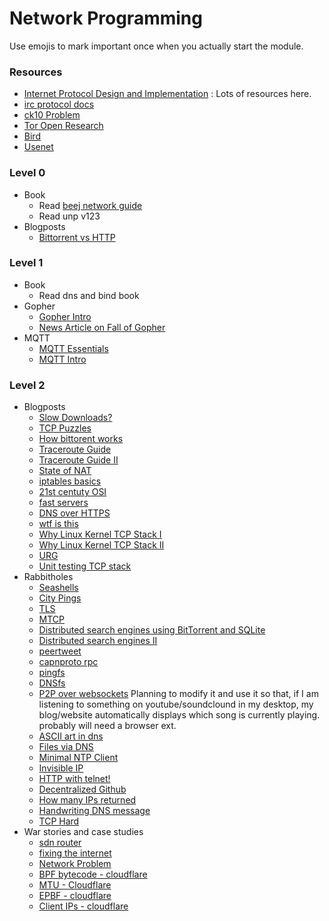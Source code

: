 # Network Programming

Use emojis to mark important once when you actually start the module.

### Resources
- [Internet Protocol Design and Implementation](http://www.root.org/ip-development/) : Lots of resources here.
- [irc protocol docs](https://modern.ircdocs.horse)
- [ck10 Problem](http://www.kegel.com/c10k.html)
- [Tor Open Research](https://blog.torproject.org/tors-open-research-topics-2018-edition)
- [Bird](http://bird.network.cz/?get_doc&f=bird-3.html)
- [Usenet](https://en.wikipedia.org/wiki/Usenet)

### Level 0
- Book
    - Read [beej network guide](http://beej.us/guide/bgnet/)
    - Read unp v123
- Blogposts
    - [Bittorrent vs HTTP](https://daniel.haxx.se/docs/bittorrent-vs-http.html)
### Level 1
- Book
    - Read dns and bind book
- Gopher
    - [Gopher Intro](http://davebucklin.com/play/2018/03/31/how-to-gopher.html)
    - [News Article on Fall of Gopher](https://www.minnpost.com/business/2016/08/rise-and-fall-gopher-protocol)
- MQTT
    - [MQTT Essentials](https://www.hivemq.com/mqtt-essentials/)
    - [MQTT Intro](https://spin.atomicobject.com/2014/03/19/mqtt-protocol-ethernet/)

### Level 2
- Blogposts
    - [Slow Downloads?](https://panic.com/blog/mystery-of-the-slow-downloads/)
    - [TCP Puzzles](https://www.joyent.com/blog/tcp-puzzlers)
    - [How bittorent works](http://www.alexkyte.me/2016/10/how-bittorrent-really-works.html)
    - [Traceroute Guide](https://www.nanog.org/meetings/nanog45/presentations/Sunday/RAS_traceroute_N45.pdf)
    - [Traceroute Guide II](http://movingpackets.net/2017/10/06/misinterpreting-traceroute/)
    - [State of NAT](https://www.zerotier.com/blog/state-of-nat-traversal.shtml)
    - [iptables basics](https://lobste.rs/s/oc3bxr/iptables_basics)
    - [21st centuty OSI](http://davidad.github.io/blog/2014/04/24/an-osi-layer-model-for-the-21st-century/) 
    - [fast servers](http://geocar.sdf1.org/fast-servers.html)
    - [DNS over HTTPS](https://github.com/curl/curl/wiki/DNS-over-HTTPS)
    - [wtf is this](http://intronetworks.cs.luc.edu/current/html/newtcps.html)
    - [Why Linux Kernel TCP Stack I](https://blog.cloudflare.com/why-we-use-the-linux-kernels-tcp-stack/)
    - [Why Linux Kernel TCP Stack II](https://jvns.ca/blog/2016/06/30/why-do-we-use-the-linux-kernels-tcp-stack/)
    - [URG](http://blog.mecheye.net/2017/10/urg/)
    - [Unit testing TCP stack](http://www.snellman.net/blog/archive/2015-07-09-unit-testing-a-tcp-stack/)
- Rabbitholes
    - [Seashells](https://seashells.io)
    - [City Pings](https://wondernetwork.com/pings/)
    - [TLS](https://istlsfastyet.com/)
    - [MTCP](http://amiusingmptcp.de)
    - [Distributed search engines using BitTorrent and SQLite](https://github.com/lmatteis/torrent-net/blob/master/README.md)
    - [Distributed search engines II](https://archive.is/QFxUy)
    - [peertweet](https://github.com/lmatteis/peer-tweet)
    - [capnproto rpc](https://capnproto.org/rpc.html)
    - [pingfs](https://lobste.rs/s/nxgsfh/pingfs_filesystem_where_data_is_stored)
    - [DNSfs](https://blog.benjojo.co.uk/post/dns-filesystem-true-cloud-storage-dnsfs)
    - [P2P over websockets](https://github.com/geekodour/ephemeral2) Planning to modify it and use it so that, if I am listening to something on youtube/soundclound in my desktop, my blog/website automatically displays which song is currently playing. probably will need a browser ext.
    - [ASCII art in dns](https://www.cambus.net/storing-ascii-art-in-the-dns/)
    - [Files via DNS](https://www.cambus.net/distributing-files-via-dns/)
    - [Minimal NTP Client](http://seriot.ch/ntp.php)
    - [Invisible IP](https://lobste.rs/s/kaotqs/i2p_invisible_internet_protocol)
    - [HTTP with telnet!](https://doesnotscale.com/making-http-requests-with-telnet/)
    - [Decentralized Github](https://lobste.rs/s/3eyouc/announcing_gittorrent_decentralized)
    - [How many IPs returned](https://lobste.rs/s/aoll45/how_many_ip_addresses_can_dns_query_return)
    - [Handwriting DNS message](https://routley.io/tech/2017/12/28/hand-writing-dns-messages.html)
    - [TCP Hard](https://www.snellman.net/blog/archive/2014-11-11-tcp-is-harder-than-it-looks.html)
- War stories and case studies
    - [sdn router](https://labs.spotify.com/2016/01/26/sdn-internet-router-part-1/)
    - [fixing the internet](https://engineering.riotgames.com/news/fixing-internet-real-time-applications-part-i)
    - [Network Problem](https://blog.bimajority.org/2014/09/05/the-network-nightmare-that-ate-my-week/)
    - [BPF bytecode - cloudflare](https://blog.cloudflare.com/bpf-the-forgotten-bytecode/)
    - [MTU - Cloudflare](https://blog.cloudflare.com/path-mtu-discovery-in-practice/)
    - [EPBF - cloudflare](https://blog.cloudflare.com/epbf_sockets_hop_distance/)
    - [Client IPs - cloudflare](https://blog.cloudflare.com/mmproxy-creative-way-of-preserving-client-ips-in-spectrum/)
